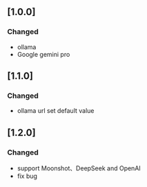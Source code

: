 <!-- Keep a Changelog guide -> https://keepachangelog.com -->

## [1.0.0]
### Changed
- ollama
- Google gemini pro

## [1.1.0]
### Changed
- ollama url set default value

## [1.2.0]
### Changed
- support Moonshot、DeepSeek and OpenAI
- fix bug
